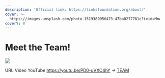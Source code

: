 ```yaml
---
description: 'Official link: https://linksfoundation.org/about/'
cover: >-
  https://images.unsplash.com/photo-1519389950473-47ba0277781c?ixid=MnwxMjA3fDB8MHxwaG90by1wYWdlfHx8fGVufDB8fHx8&ixlib=rb-1.2.1&auto=format&fit=crop&w=2970&q=80
coverY: 0
---
```


# Meet the Team!

![](<../.gitbook/assets/Links\_White\_BG-1024x1024 (1).png>)

URL Video YouTube https://youtu.be/PD0-uVXC4hY  ->  [TEAM](https://youtu.be/PD0-uVXC4hY)
